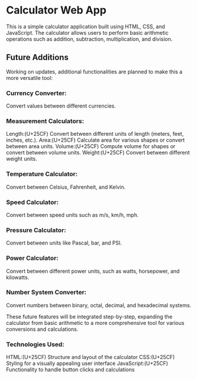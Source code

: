 # Calculator Web App
This is a simple calculator application built using HTML, CSS, and JavaScript. The calculator allows users to perform basic arithmetic operations such as addition, subtraction, multiplication, and division.

## Future Additions
Working on updates, additional functionalities are planned to make this a more versatile tool:

### Currency Converter: 
Convert values between different currencies.

### Measurement Calculators:
   Length:(U+25CF) Convert between different units of length (meters, feet, inches, etc.).
   Area:(U+25CF) Calculate area for various shapes or convert between area units.
   Volume:(U+25CF) Compute volume for shapes or convert between volume units.
   Weight:(U+25CF) Convert between different weight units.
   
### Temperature Calculator: 
Convert between Celsius, Fahrenheit, and Kelvin.

### Speed Calculator: 
Convert between speed units such as m/s, km/h, mph.

### Pressure Calculator: 
Convert between units like Pascal, bar, and PSI.

### Power Calculator: 
Convert between different power units, such as watts, horsepower, and kilowatts.

### Number System Converter: 
Convert numbers between binary, octal, decimal, and hexadecimal systems.

These future features will be integrated step-by-step, expanding the calculator from basic arithmetic to a more comprehensive tool for various conversions and calculations.

### Technologies Used:
HTML:(U+25CF) Structure and layout of the calculator
CSS:(U+25CF) Styling for a visually appealing user interface
JavaScript:(U+25CF) Functionality to handle button clicks and calculations
